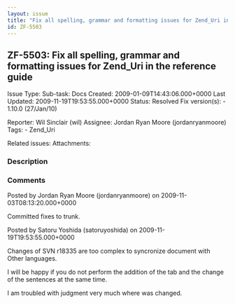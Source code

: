 ```yaml
---
layout: issue
title: "Fix all spelling, grammar and formatting issues for Zend_Uri in the reference guide"
id: ZF-5503
---
```


ZF-5503: Fix all spelling, grammar and formatting issues for Zend\_Uri in the reference guide
---------------------------------------------------------------------------------------------

 Issue Type: Sub-task: Docs Created: 2009-01-09T14:43:06.000+0000 Last Updated: 2009-11-19T19:53:55.000+0000 Status: Resolved Fix version(s): - 1.10.0 (27/Jan/10)
 
 Reporter:  Wil Sinclair (wil)  Assignee:  Jordan Ryan Moore (jordanryanmoore)  Tags: - Zend\_Uri
 
 Related issues: 
 Attachments: 
### Description

 

 

### Comments

Posted by Jordan Ryan Moore (jordanryanmoore) on 2009-11-03T08:13:20.000+0000

Committed fixes to trunk.

 

 

Posted by Satoru Yoshida (satoruyoshida) on 2009-11-19T19:53:55.000+0000

Changes of SVN r18335 are too complex to syncronize document with Other languages.

I will be happy if you do not perform the addition of the tab and the change of the sentences at the same time.

I am troubled with judgment very much where was changed.

 

 